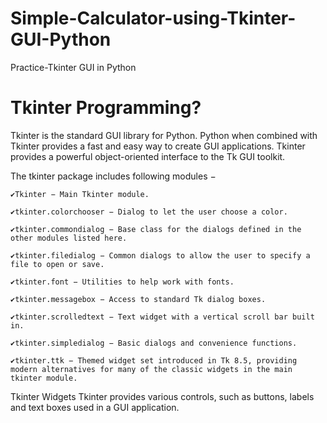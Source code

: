 # Simple-Calculator-using-Tkinter-GUI-Python
Practice-Tkinter GUI in Python

<h1>Tkinter Programming?</h1>
Tkinter is the standard GUI library for Python. Python when combined with Tkinter provides a fast and easy way to create GUI applications. Tkinter provides a powerful object-oriented interface to the Tk GUI toolkit.

The tkinter package includes following modules −

    ✔️Tkinter − Main Tkinter module.
    
    ✔️tkinter.colorchooser − Dialog to let the user choose a color.
    
    ✔️tkinter.commondialog − Base class for the dialogs defined in the other modules listed here.
    
    ✔️tkinter.filedialog − Common dialogs to allow the user to specify a file to open or save.
    
    ✔️tkinter.font − Utilities to help work with fonts.
    
    ✔️tkinter.messagebox − Access to standard Tk dialog boxes.
    
    ✔️tkinter.scrolledtext − Text widget with a vertical scroll bar built in.
    
    ✔️tkinter.simpledialog − Basic dialogs and convenience functions.
    
    ✔️tkinter.ttk − Themed widget set introduced in Tk 8.5, providing modern alternatives for many of the classic widgets in the main tkinter module.


Tkinter Widgets
Tkinter provides various controls, such as buttons, labels and text boxes used in a GUI application.
